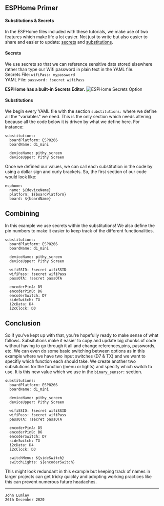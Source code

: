 ## ESPHome Primer
#### Substitutions & Secrets

In the ESPHome files included with these tutorials, we make use of two features which make life a lot easier. Not just to write but also easier to share and easier to update: [secrets](https://esphome.io/guides/faq.html#tips-for-using-esphome) and [substitutions](https://esphome.io/guides/configuration-types.html#config-substitutions).

#### Secrets
We use secrets so that we can reference sensitive data stored elsewhere rather than type our Wifi password in plain text in the YAML file.<br>
Secrets File: `wifiPass: mypassword`<br>
YAML File: `password: !secret wifiPass`<br>

**ESPHome has a built-in Secrets Editor.**
![ESPHome Secrets Option](https://github.com/ioios-io/demos/raw/main/Home%20Assistant%20with%20ESPHome/assets/ESPHomeSecrets.png)

#### Substitutions
We begin every YAML file with the section `substitutions:` where we define all the "variables" we need. This is the only section which needs altering because all the code below it is driven by what we define here. For instance:
```
substitutions:
  boardPlatform: ESP8266
  boardName: d1_mini

  deviceName: pithy_screen
  deviceUpper: Pithy Screen
```
Once we defined our values, we can call each substitution in the code by using a dollar sign and curly brackets. So, the first section of our code would look like:
```
esphome:
  name: ${deviceName}
  platform: ${boardPlatform}
  board: ${boardName}
```

## Combining
In this example we use secrets within the substitutions! We also define the pin numbers to make it easier to keep track of the different functionalities.
```
substitutions:
  boardPlatform: ESP8266
  boardName: d1_mini

  deviceName: pithy_screen
  deviceUpper: Pithy Screen

  wifiSSID: !secret wifiSSID
  wifiPass: !secret wifiPass
  passOTA: !secret passOTA

  encoderPinA: D5
  encoderPinB: D6
  encoderSwitch: D7
  sideSwitch: TX
  i2cData: D4
  i2cClock: D3
```
## Conclusion
So if you've kept up with that, you're hopefully ready to make sense of what follows. Subsitutions make it easier to copy and update big chunks of code without having to go through it all and change references,pins, passwords, etc.
We can even do some basic switching between options as in this example where we have two input switches (D7 & TX) and we want to specifiy which function each should take. We create another two subsitutions for the function (menu or lights) and specify which switch to use. It is this new value which we use in the `binary_sensor:` section.
```
substitutions:
  boardPlatform: ESP8266
  boardName: d1_mini

  deviceName: pithy_screen
  deviceUpper: Pithy Screen

  wifiSSID: !secret wifiSSID
  wifiPass: !secret wifiPass
  passOTA: !secret passOTA

  encoderPinA: D5
  encoderPinB: D6
  encoderSwitch: D7
  sideSwitch: TX
  i2cData: D4
  i2cClock: D3

  switchMenu: ${sideSwitch}
  switchLights: ${encoderSwitch}
```
This might look redundant in this example but keeping track of names in larger projects can get tricky quickly and adopting working practices like this can prevent numerous future headaches.

___

```
John Lumley
26th December 2020
```